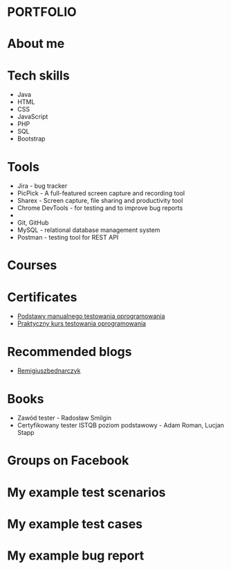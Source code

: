 # PORTFOLIO

# About me

# Tech skills
* Java
* HTML
* CSS
* JavaScript
* PHP
* SQL
* Bootstrap
# Tools
* Jira - bug tracker
* PicPick - A full-featured screen capture and recording tool
* Sharex - Screen capture, file sharing and productivity tool
* Chrome DevTools - for testing and to improve bug reports
* 
* Git, GitHub
* MySQL - relational database management system
* Postman - testing tool for REST API
# Courses

# Certificates
* [Podstawy manualnego testowania oprogramowania](https://www.udemy.com/certificate/UC-957b9095-8ecf-4989-afc4-caeb5f66b633/)
* [Praktyczny kurs testowania oprogramowania](https://www.udemy.com/certificate/UC-0ea48586-29c1-4866-add6-e6b01c3286ba/)

# Recommended blogs
* [Remigiuszbednarczyk](https://remigiuszbednarczyk.pl)

# Books
* Zawód tester - Radosław Smilgin
* Certyfikowany tester ISTQB poziom podstawowy - Adam Roman, Lucjan Stapp
# Groups on Facebook

# My example test scenarios

# My example test cases

# My example bug report
